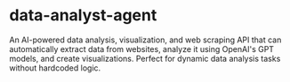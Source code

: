 # data-analyst-agent
An AI-powered data analysis, visualization, and web scraping API that can automatically extract data from websites, analyze it using OpenAI's GPT models, and create visualizations. Perfect for dynamic data analysis tasks without hardcoded logic.
